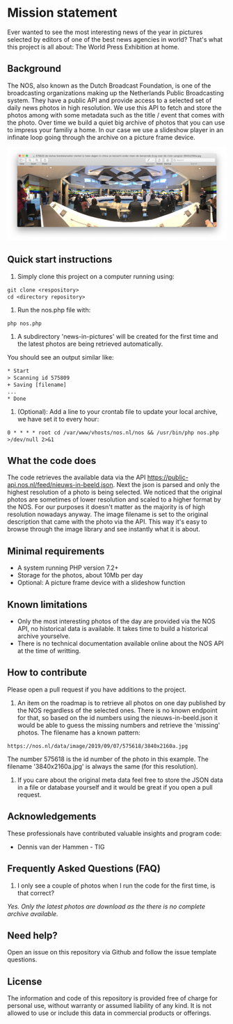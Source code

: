 # Mission statement
Ever wanted to see the most interesting news of the year in pictures selected by editors of one of the best news agencies in world? 
That's what this project is all about: The World Press Exhibition at home.

## Background
The NOS, also known as the Dutch Broadcast Foundation, is one of the broadcasting organizations making up the Netherlands Public Broadcasting system. They have a public API and provide access to a selected set of daily news photos in high resolution. We use this API to fetch and store the photos among with some metadata such as the title / event that comes with the photo. Over time we build a quiet big archive of photos that you can use to impress your familiy a home. In our case we use a slideshow player in an infinate loop going through the archive on a picture frame device.

![NOS 4 september](/originals/example1.jpg)

## Quick start instructions
1. Simply clone this project on a computer running using:
```
git clone <respository>
cd <directory repository>
```
1. Run the nos.php file with:
```
php nos.php
```
1. A subdirectory 'news-in-pictures' will be created for the first time and the latest photos are being retrieved automatically.

You should see an output similar like:
```
* Start
> Scanning id 575809
+ Saving [filename]
...
* Done
```

1. (Optional): Add a line to your crontab file to update your local archive, we have set it to every hour: 
```
0 * * * * root cd /var/www/vhosts/nos.nl/nos && /usr/bin/php nos.php >/dev/null 2>&1
```

## What the code does
The code retrieves the available data via the API https://public-api.nos.nl/feed/nieuws-in-beeld.json. 
Next the json is parsed and only the highest resolution of a photo is being selected. We noticed that the original photos are sometimes of lower resolution and scaled to a higher format by the NOS. For our purposes it doesn't matter as the majority is of high resolution nowadays anyway.
The image filename is set to the original description that came with the photo via the API. This way it's easy to browse through the image library and see instantly what it is about.

## Minimal requirements
* A system running PHP version 7.2+
* Storage for the photos, about 10Mb per day
* Optional: A picture frame device with a slideshow function

## Known limitations
* Only the most interesting photos of the day are provided via the NOS API, no historical data is available. It takes time to build a historical archive yourselve.
* There is no technical documentation available online about the NOS API at the time of writting.

## How to contribute
Please open a pull request if you have additions to the project.
1. An item on the roadmap is to retrieve all photos on one day published by the NOS regardless of the selected ones. There is no known endpoint for that, so based on the id numbers using the nieuws-in-beeld.json it would be able to guess the missing numbers and retrieve the 'missing' photos. The filename has a known pattern: 
```
https://nos.nl/data/image/2019/09/07/575618/3840x2160a.jpg
```
The number 575618 is the id number of the photo in this example. The filename '3840x2160a.jpg' is always the same (for this resolution).
1. If you care about the original meta data feel free to store the JSON data in a file or database yourself and it would be great if you open a pull request.

## Acknowledgements
These professionals have contributed valuable insights and program code:
- Dennis van der Hammen - TIG

## Frequently Asked Questions (FAQ)
1. I only see a couple of photos when I run the code for the first time, is that correct?

_Yes. Only the latest photos are download as the there is no complete archive available._

## Need help?
Open an issue on this repository via Github and follow the issue template questions.

## License
The information and code of this repository is provided free of charge for personal use, without warranty or assumed liability of any kind. It is not allowed to use or include this data in commercial products or offerings.

